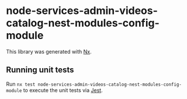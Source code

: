 # node-services-admin-videos-catalog-nest-modules-config-module

This library was generated with [Nx](https://nx.dev).

## Running unit tests

Run `nx test node-services-admin-videos-catalog-nest-modules-config-module` to execute the unit tests via [Jest](https://jestjs.io).
